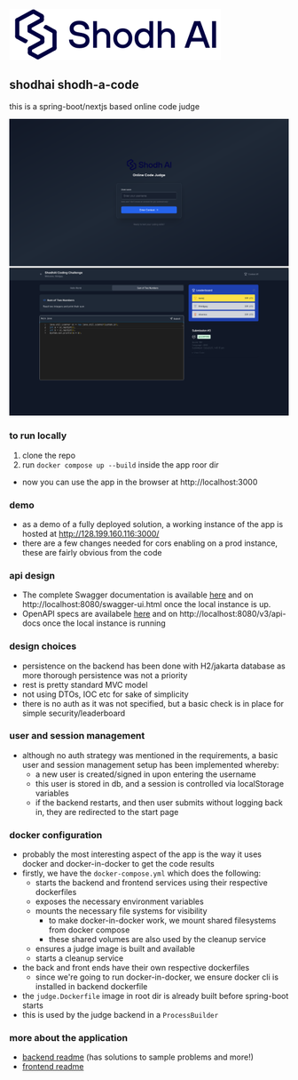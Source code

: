 ![](./frontend/public/Frame1.svg)
## shodhai shodh-a-code

this is a spring-boot/nextjs based online code judge

![alt text](frontend/public/login.png)
![alt text](frontend/public/frontend.png)


### to run locally

1. clone the repo
2. run `docker compose up --build` inside the app roor dir

- now you can use the app in the browser at http://localhost:3000


### demo

- as a demo of a fully deployed solution, a working instance of the app is hosted at http://128.199.160.116:3000/
- there are a few changes needed for cors enabling on a prod instance, these are fairly obvious from the code


### api design

- The complete Swagger documentation is available [here](http://128.199.160.116:8080/swagger-ui/index.html) and on  http://localhost:8080/swagger-ui.html once the local instance is up.
-  OpenAPI specs are availabele [here](http://128.199.160.116:8080/v3/api-docs) and on  http://localhost:8080/v3/api-docs once the local instance is running

### design choices

- persistence on the backend has been done with H2/jakarta database as more thorough persistence was not a priority
- rest is pretty standard MVC model
- not using DTOs, IOC etc for sake of simplicity 
- there is no auth as it was not specified, but a basic check is in place for simple security/leaderboard 


### user and session management

- although no auth strategy was mentioned in the requirements, a basic user and session management setup has been implemented whereby:
  - a new user is created/signed in upon entering the username
  - this user is stored in db, and a session is controlled via localStorage variables
  - if the backend restarts, and then user submits without logging back in, they are redirected to the start page

### docker configuration

- probably the most interesting aspect of the app is the way it uses docker and docker-in-docker to get the code results
- firstly, we have the `docker-compose.yml` which does the following:
  - starts the backend and frontend services using their respective dockerfiles
  - exposes the necessary environment variables
  - mounts the necessary file systems for visibility
    - to make docker-in-docker work, we mount shared filesystems from docker compose
    - these shared volumes are also used by the cleanup service 
  - ensures a judge image is built and available
  - starts a cleanup service
- the back and front ends have their own respective dockerfiles
  - since we're going to run docker-in-docker, we ensure docker cli is installed in backend dockerfile
- the `judge.Dockerfile` image in root dir is already built before spring-boot starts
- this is used by the judge backend in a `ProcessBuilder`

### more about the application

- [backend readme](./backend/readme.md) (has solutions to sample problems and more!)
- [frontend readme](./frontend/readme.md)

